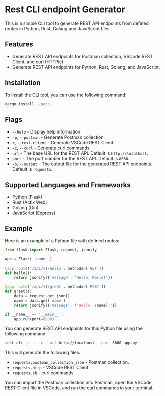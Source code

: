 # Rest CLI endpoint Generator

This is a simple CLI tool to generate REST API endpoints from defined routes in Python, Rust, Golang and JavaScript files.

## Features

- Generate REST API endpoints for Postman collection, VSCode REST Client, and curl (HTTPie).
- Generate REST API endpoints for Python, Rust, Golang, and JavaScript.

## Installation

To install the CLI tool, you can use the following command:

```bash
cargo install --path .
```

## Flags

- `--help` - Display help information.
- `-p`, `--postman` - Generate Postman collection.
- `r`, `--rest-client` - Generate VSCode REST Client.
- `-c`, `--curl` - Generate curl commands.
- `url` - The base URL for the REST API. Default is `http://localhost`.
- `port` - The port number for the REST API. Default is `8080`.
- `-o`, `--output` - The output file for the generated REST API endpoints. Default is `requests`.

## Supported Languages and Frameworks

- Python (Flask)
- Rust (Actix Web)
- Golang (Gin)
- JavaScript (Express)

## Example

Here is an example of a Python file with defined routes:

```python
from flask import Flask, request, jsonify

app = Flask(__name__)

@app.route('/api/v1/hello', methods=['GET'])
def hello():
    return jsonify({'message': 'Hello, World!'})

@app.route('/api/v1/greet', methods=['POST'])
def greet():
    data = request.get_json()
    name = data.get('name')
    return jsonify({'message': f'Hello, {name}!'})

if __name__ == '__main__':
    app.run(port=8080)
```

You can generate REST API endpoints for this Python file using the following command:

```bash
rest-cli -p -r -c --url http://localhost --port 8080 app.py
```

This will generate the following files:

- `requests.postman_collection.json` - Postman collection.
- `requests.http` - VSCode REST Client.
- `requests.sh` - curl commands.

You can import the Postman collection into Postman, open the VSCode REST Client file in VSCode, and run the curl commands in your terminal.
